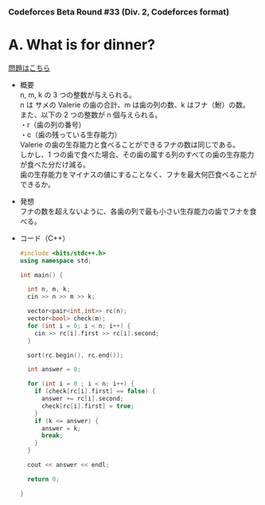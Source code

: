 ### Codeforces Beta Round #33 (Div. 2, Codeforces format)

# A. What is for dinner?

  [問題はこちら](https://codeforces.com/problemset/problem/33/A)

- 概要<br>
  n, m, k の 3 つの整数が与えられる。<br>
  n は サメの Valerie の歯の合計、m は歯の列の数、k はフナ（鮒）の数。<br>
  また、以下の 2 つの整数が n 個与えられる。<br>
  ・r（歯の列の番号）<br>
  ・c（歯の残っている生存能力）<br>
  Valerie の歯の生存能力と食べることができるフナの数は同じである。<br>
  しかし、1 つの歯で食べた場合、その歯の属する列のすべての歯の生存能力が食べた分だけ減る。<br>
  歯の生存能力をマイナスの値にすることなく、フナを最大何匹食べることができるか。
  
- 発想<br>
  フナの数を超えないように、各歯の列で最も小さい生存能力の歯でフナを食べる。<br>


- コード（C++）

  ```cpp
  #include <bits/stdc++.h>
  using namespace std;

  int main() {

    int n, m, k;
    cin >> n >> m >> k;

    vector<pair<int,int>> rc(n);
    vector<bool> check(m);
    for (int i = 0; i < n; i++) {
      cin >> rc[i].first >> rc[i].second;
    }

    sort(rc.begin(), rc.end());

    int answer = 0;

    for (int i = 0 ; i < n; i++) {
      if (check[rc[i].first] == false) {
        answer += rc[i].second;
        check[rc[i].first] = true;
      }
      if (k <= answer) {
        answer = k;
        break;
      }
    }

    cout << answer << endl;

    return 0;

  }
  ```
